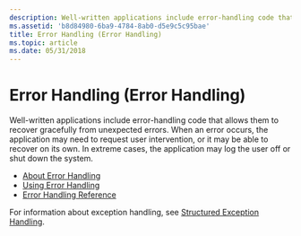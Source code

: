 ```yaml
---
description: Well-written applications include error-handling code that allows them to recover gracefully from unexpected errors.
ms.assetid: 'b8d84980-6ba9-4784-8ab0-d5e9c5c95bae'
title: Error Handling (Error Handling)
ms.topic: article
ms.date: 05/31/2018
---
```


# Error Handling (Error Handling)

Well-written applications include error-handling code that allows them to recover gracefully from unexpected errors. When an error occurs, the application may need to request user intervention, or it may be able to recover on its own. In extreme cases, the application may log the user off or shut down the system.

-   [About Error Handling](about-error-handling.md)
-   [Using Error Handling](using-error-handling.md)
-   [Error Handling Reference](error-handling-reference.md)

For information about exception handling, see [Structured Exception Handling](structured-exception-handling.md).

 

 



